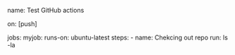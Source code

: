 name: Test GitHub actions

on: [push]

jobs:
  myjob:
    runs-on: ubuntu-latest
    steps:
      - name: Chekcing out repo
        run: ls -la
